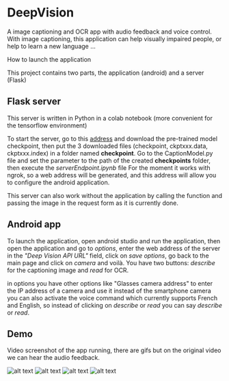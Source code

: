 # DeepVision
A image captioning and OCR app with audio feedback and voice control.
With image captioning, this application can help visually impaired people, or help to learn a new language ...


How to launch the application

This project contains two parts, the application (android) and a server (Flask)


## Flask server
This server is written in Python in a colab notebook (more convenient for the tensorflow environment)

To start the server, go to this [address](https://drive.google.com/drive/folders/1iFL-oawdZFVt3K1xv_dzWim0nOT24KYy?usp=sharing) and download the pre-trained model checkpoint, then put the 3 downloaded files (checkpoint, ckptxxx.data, ckptxxx.index) in a folder named **checkpoint**.
Go to the CaptionModel.py file and set the parameter *<projectPath>* to the path of the created **checkpoints** folder, then execute the *serverEndpoint.ipynb* file
For the moment it works with ngrok, so a web address will be generated, and this address will allow you to configure the android application.
  
This server can also work without the application by calling the function and passing the image in the request form as it is currently done.

  



## Android app

To launch the application, open android studio and run the application, then open the application and go to *options*, enter the web address of the server in the *"Deep Vision API URL"* field, click on *save options*, go back to the main page and click on *camera* and voilà.
You have two buttons: *describe* for the captioning image and *read* for OCR.
  
 in options you have other options like "Glasses camera address" to enter the IP address of a camera and use it instead of the smartphone camera
you can also activate the voice command which currently supports French and English, so instead of clicking on *describe* or *read* you can say *describe* or *read*.


## Demo
Video screenshot of the app running, there are gifs but on the original video we can hear the audio feedback.
 
![alt text](https://github.com/Kossi-Francois/server/blob/main/demo_people_riding_bikes.gif?raw=true)
![alt text](https://github.com/Kossi-Francois/server/blob/main/demo_sheep.gif?raw=true)
![alt text](https://github.com/Kossi-Francois/server/blob/main/demo_supermarket.gif?raw=true)
![alt text](https://github.com/Kossi-Francois/server/blob/main/demo_pizza.gif?raw=true)


